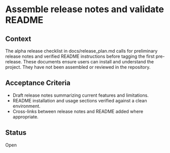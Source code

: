 # Assemble release notes and validate README

## Context
The alpha release checklist in docs/release_plan.md calls for preliminary
release notes and verified README instructions before tagging the first
pre-release. These documents ensure users can install and understand the
project. They have not been assembled or reviewed in the repository.

## Acceptance Criteria
- Draft release notes summarizing current features and limitations.
- README installation and usage sections verified against a clean environment.
- Cross-links between release notes and README added where appropriate.

## Status
Open
